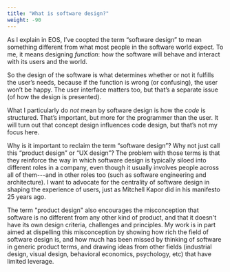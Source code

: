 ```yaml
---
title: "What is software design?"
weight: -90
---
```


As I explain in EOS, I’ve coopted the term “software design” to mean something different from what most people in the software world expect. To me, it means designing *function*: how the software will behave and interact with its users and the world. 

So the design of the software is what determines whether or not it fulfills the user’s needs, because if the function is wrong (or confusing), the user won’t be happy. The user interface matters too, but that’s a separate issue (of how the design is presented).

What I particularly do *not* mean by software design is how the *code* is structured. That’s important, but more for the programmer than the user. It will turn out that concept design influences code design, but that’s not my focus here.

Why is it important to reclaim the term “software design”? Why not just call this “product design” or “UX design”? The problem with those terms is that they reinforce the way in which software design is typically siloed into different roles in a company, even though it usually involves people across all of them---and in other roles too (such as software engineering and architecture). I want to advocate for the centrality of software design in shaping the experience of users, just as Mitchell Kapor did in his manifesto 25 years ago.

The term "product design" also encourages the misconception that software is no different from any other kind of product, and that it doesn't have its own design criteria, challenges and principles. My work is in part aimed at dispelling this misconception by showing how rich the field of software design is, and how much has been missed by thinking of software in generic product terms, and drawing ideas from other fields (industrial design, visual design, behavioral economics, psychology, etc) that have limited leverage.

